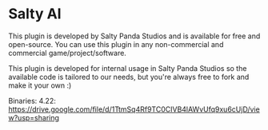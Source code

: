 # Salty AI

This plugin is developed by Salty Panda Studios and is available for free and open-source. You can use this plugin in any non-commercial and commercial game/project/software. 

This plugin is developed for internal usage in Salty Panda Studios so the available code is tailored to our needs, but you're always free to fork and make it your own :) 

Binaries:
4.22: https://drive.google.com/file/d/1TtmSq4Rf9TC0CIVB4lAWvUfq9xu6cUjD/view?usp=sharing
